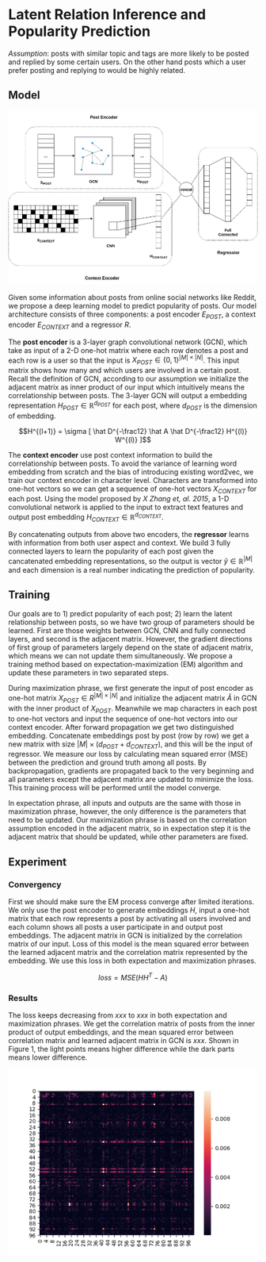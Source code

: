 # Latent Relation Inference and Popularity Prediction

_Assumption_: posts with similar topic and tags are more likely to be posted and replied by some certain users. On the other hand posts which a user prefer posting and replying to would be highly related.

## Model

![gcn_model](res/gcn_model.png)

Given some information about posts from online social networks like Reddit, we propose a deep learning model to predict popularity of posts. Our model architecture consists of three components: a post encoder $E_{POST}$, a context encoder $E_{CONTEXT}$ and a regressor $R$.

The **post encoder** is a 3-layer graph convolutional network (GCN), which take as input of a 2-D one-hot matrix where each row denotes a post and each row is a user so that the input is $X_{POST} \in \{0,1\}^{|M|\times|N|}$. This input matrix shows how many and which users are involved in a certain post. Recall the definition of GCN, according to our assumption we initialize the adjacent matrix as inner product of our input which intuitively means the correlationship between posts. The 3-layer GCN will output a embedding representation $H_{POST} \in \mathbb R^{d_{POST}}$ for each post, where $d_{POST}$ is the dimension of embedding.

$$H^{(l+1)} = \sigma [ \hat D^{-\frac12} \hat A \hat D^{-\frac12} H^{(l)} W^{(l)} ]$$

The **context encoder** use post context information to build the correlationship between posts. To avoid the variance of learning word embedding from scratch and the bias of introducing existing word2vec, we train our context encoder in character level. Characters are transformed into one-hot vectors so we can get a sequence of one-hot vectors $X_{CONTEXT}$ for each post. Using the model proposed by _X Zhang et, al. 2015_, a 1-D convolutional network is applied to the input to extract text features and output post embedding $H_{CONTEXT} \in \mathbb R^{d_{CONTEXT}}$.

By concatenating outputs from above two encoders, the **regressor** learns with information from both user aspect and context. We build 3 fully connected layers to learn the popularity of each post given the cancatenated embedding representations, so the output is vector $\hat y \in \mathbb R^{|M|}$ and each dimension is a real number indicating the prediction of popularity.

## Training

Our goals are to 1) predict popularity of each post; 2) learn the latent relationship between posts, so we have two group of parameters should be learned. First are those weights between GCN, CNN and fully connected layers, and second is the adjacent matrix. However, the gradient directions of first group of parameters largely depend on the state of adjacent matrix, which means we can not update them simultaneously. We propose a training method based on expectation-maximization (EM) algorithm and update these parameters in two separated steps.

During maximization phrase, we first generate the input of post encoder as one-hot matrix $X_{POST} \in R^{|M|\times|N|}$ and initialize the adjacent matrix $\hat A$ in GCN with the inner product of $X_{POST}$. Meanwhile we map characters in each post to one-hot vectors and input the sequence of one-hot vectors into our context encoder. After forward propagation we get two distinguished embedding. Concatenate embeddings post by post (row by row) we get a new matrix with size $|M|\times(d_{POST}+d_{CONTEXT})$, and this will be the input of regressor. We measure our loss by calculating mean squared error (MSE) between the prediction and ground truth among all posts. By backpropagation, gradients are propagated back to the very beginning and all parameters except the adjacent matrix are updated to minimize the loss. This training process will be performed until the model converge.

In expectation phrase, all inputs and outputs are the same with those in maximization phrase, however, the only difference is the parameters that need to be updated. Our maximization phrase is based on the correlation assumption encoded in the adjacent matrix, so in expectation step it is the adjacent matrix that should be updated, while other parameters are fixed.

## Experiment

### Convergency

First we should make sure the EM process converge after limited iterations. We only use the post encoder to generate embeddings $H$, input a one-hot matrix that each row represents a post by activating all users involved and each column shows all posts a user participate in and output post embeddings. The adjacent matrix in GCN is initialized by the correlation matrix of our input. Loss of this model is the mean squared error between the learned adjacent matrix and the correlation matrix represented by the embedding. We use this loss in both expectation and maximization phrases.

$$loss = MSE(HH^T-A)$$

### Results

The loss keeps decreasing from $xxx$ to $xxx$ in both expectation and maximization phrases. We get the correlation matrix of posts from the inner product of output embeddings, and the mean squared error between correlation matrix and learned adjacent matrix in GCN is $xxx$. Shown in Figure 1, the light points means higher difference while the dark parts means lower difference.

![Figure 1](res/adj_diff.png)
